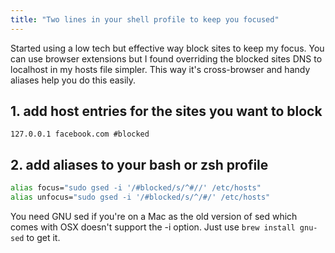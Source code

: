 ```yaml
--- 
title: "Two lines in your shell profile to keep you focused"
---
```


Started using a low tech but effective way block sites to keep my focus. You can use browser extensions but I found overriding the blocked sites DNS to localhost in my hosts file simpler. This way it's cross-browser and handy aliases help you do this easily.

## 1. add host entries for the sites you want to block

```
127.0.0.1 facebook.com #blocked
```

## 2. add aliases to your bash or zsh profile

```sh
alias focus="sudo gsed -i '/#blocked/s/^#//' /etc/hosts"
alias unfocus="sudo gsed -i '/#blocked/s/^/#/' /etc/hosts"
```

You need GNU sed if you're on a Mac as the old version of sed which comes with OSX doesn't support the -i option. Just use `brew install gnu-sed` to get it.